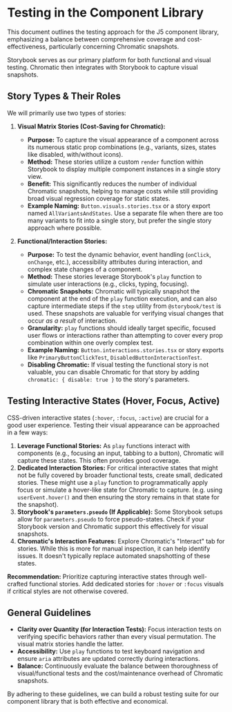 # Testing in the Component Library

This document outlines the testing approach for the J5 component library, emphasizing a balance between comprehensive coverage and cost-effectiveness, particularly concerning Chromatic snapshots.

Storybook serves as our primary platform for both functional and visual testing. Chromatic then integrates with Storybook to capture visual snapshots.

## Story Types & Their Roles

We will primarily use two types of stories:

1.  **Visual Matrix Stories (Cost-Saving for Chromatic):**

    - **Purpose:** To capture the visual appearance of a component across its numerous static prop combinations (e.g., variants, sizes, states like disabled, with/without icons).
    - **Method:** These stories utilize a custom `render` function within Storybook to display multiple component instances in a single story view.
    - **Benefit:** This significantly reduces the number of individual Chromatic snapshots, helping to manage costs while still providing broad visual regression coverage for static states.
    - **Example Naming:** `Button.visuals.stories.tsx` or a story export named `AllVariantsAndStates`. Use a separate file when there are too many variants to fit into a single story, but prefer the single story approach where possible.

2.  **Functional/Interaction Stories:**
    - **Purpose:** To test the dynamic behavior, event handling (`onClick`, `onChange`, etc.), accessibility attributes during interaction, and complex state changes of a component.
    - **Method:** These stories leverage Storybook's `play` function to simulate user interactions (e.g., clicks, typing, focusing).
    - **Chromatic Snapshots:** Chromatic will typically snapshot the component at the end of the `play` function execution, and can also capture intermediate steps if the `step` utility from `@storybook/test` is used. These snapshots are valuable for verifying visual changes that occur _as a result_ of interaction.
    - **Granularity:** `play` functions should ideally target specific, focused user flows or interactions rather than attempting to cover every prop combination within one overly complex test.
    - **Example Naming:** `Button.interactions.stories.tsx` or story exports like `PrimaryButtonClickTest`, `DisabledButtonInteractionTest`.
    - **Disabling Chromatic:** If visual testing the functional story is not valuable, you can disable Chromatic for that story by adding `chromatic: { disable: true }` to the story's parameters.

## Testing Interactive States (Hover, Focus, Active)

CSS-driven interactive states (`:hover`, `:focus`, `:active`) are crucial for a good user experience. Testing their visual appearance can be approached in a few ways:

1.  **Leverage Functional Stories:** As `play` functions interact with components (e.g., focusing an input, tabbing to a button), Chromatic will capture these states. This often provides good coverage.
2.  **Dedicated Interaction Stories:** For critical interactive states that might not be fully covered by broader functional tests, create small, dedicated stories. These might use a `play` function to programmatically apply focus or simulate a hover-like state for Chromatic to capture. (e.g. using `userEvent.hover()` and then ensuring the story remains in that state for the snapshot).
3.  **Storybook's `parameters.pseudo` (If Applicable):** Some Storybook setups allow for `parameters.pseudo` to force pseudo-states. Check if your Storybook version and Chromatic support this effectively for visual snapshots.
4.  **Chromatic's Interaction Features:** Explore Chromatic's "Interact" tab for stories. While this is more for manual inspection, it can help identify issues. It doesn't typically replace automated snapshotting of these states.

**Recommendation:** Prioritize capturing interactive states through well-crafted functional stories. Add dedicated stories for `:hover` or `:focus` visuals if critical styles are not otherwise covered.

## General Guidelines

- **Clarity over Quantity (for Interaction Tests):** Focus interaction tests on verifying specific behaviors rather than every visual permutation. The visual matrix stories handle the latter.
- **Accessibility:** Use `play` functions to test keyboard navigation and ensure `aria` attributes are updated correctly during interactions.
- **Balance:** Continuously evaluate the balance between thoroughness of visual/functional tests and the cost/maintenance overhead of Chromatic snapshots.

By adhering to these guidelines, we can build a robust testing suite for our component library that is both effective and economical.
